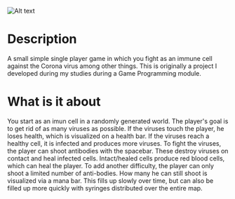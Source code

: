 ![Alt text](https://raw.githubusercontent.com/nurkert/Immune-Till-Death/master/images/banner.gif)

# Description
A small simple single player game in which you fight as an immune cell against the Corona virus among other things. This is originally a project I developed during my studies during a Game Programming module.
# What is it about
You start as an imun cell in a randomly generated world. The player's goal is to get rid of as many viruses as possible. If the viruses touch the player, he loses health, which is visualized on a health bar. If the viruses reach a healthy cell, it is infected and produces more viruses. To fight the viruses, the player can shoot antibodies with the spacebar. These destroy viruses on contact and heal infected cells. Intact/healed cells produce red blood cells, which can heal the player. To add another difficulty, the player can only shoot a limited number of anti-bodies. How many he can still shoot is visualized via a mana bar. This fills up slowly over time, but can also be filled up more quickly with syringes distributed over the entire map.
